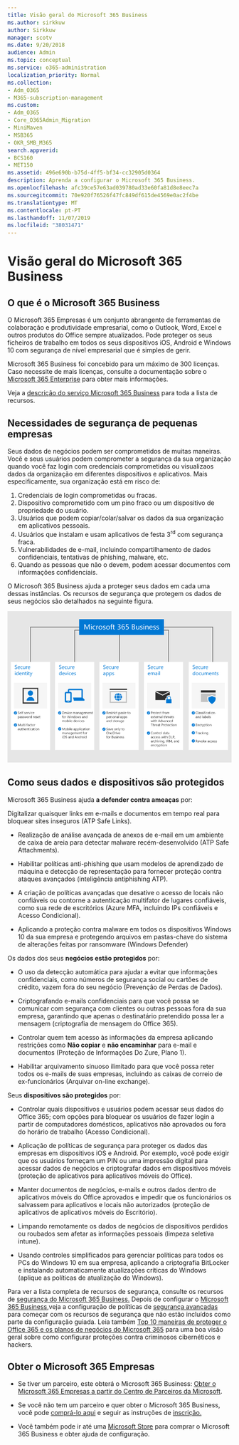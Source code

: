 ```yaml
---
title: Visão geral do Microsoft 365 Business
ms.author: sirkkuw
author: Sirkkuw
manager: scotv
ms.date: 9/20/2018
audience: Admin
ms.topic: conceptual
ms.service: o365-administration
localization_priority: Normal
ms.collection:
- Adm_O365
- M365-subscription-management
ms.custom:
- Adm_O365
- Core_O365Admin_Migration
- MiniMaven
- MSB365
- OKR_SMB_M365
search.appverid:
- BCS160
- MET150
ms.assetid: 496e690b-b75d-4ff5-bf34-cc32905d0364
description: Aprenda a configurar o Microsoft 365 Business.
ms.openlocfilehash: afc39ce57e63ad039780ad33e60fa81d8e8eec7a
ms.sourcegitcommit: 70e920f76526f47fc849df615de4569e0ac2f4be
ms.translationtype: MT
ms.contentlocale: pt-PT
ms.lasthandoff: 11/07/2019
ms.locfileid: "38031471"
---
```

# <a name="overview-of-microsoft-365-business"></a>Visão geral do Microsoft 365 Business

## <a name="what-is-microsoft-365-business"></a>O que é o Microsoft 365 Business

O Microsoft 365 Empresas é um conjunto abrangente de ferramentas de colaboração e produtividade empresarial, como o Outlook, Word, Excel e outros produtos do Office sempre atualizados. Pode proteger os seus ficheiros de trabalho em todos os seus dispositivos iOS, Android e Windows 10 com segurança de nível empresarial que é simples de gerir.
  
Microsoft 365 Business foi concebido para um máximo de 300 licenças. Caso necessite de mais licenças, consulte a documentação sobre o [Microsoft 365 Enterprise](https://go.microsoft.com/fwlink/p/?linkid=860986) para obter mais informações.

Veja a [descrição do serviço Microsoft 365 Business](https://docs.microsoft.com/office365/servicedescriptions/microsoft-365-service-descriptions/microsoft-365-business-service-description) para toda a lista de recursos.
  
## <a name="small-business-security-needs"></a>Necessidades de segurança de pequenas empresas

Seus dados de negócios podem ser comprometidos de muitas maneiras. Você e seus usuários podem comprometer a segurança da sua organização quando você faz login com credenciais comprometidas ou visualizaos dados da organização em diferentes dispositivos e aplicativos. Mais especificamente, sua organização está em risco de:

1. Credenciais de login comprometidas ou fracas.
2. Dispositivo comprometido com um pino fraco ou um dispositivo de propriedade do usuário.
3. Usuários que podem copiar/colar/salvar os dados da sua organização em aplicativos pessoais.
4. Usuários que instalam e usam aplicativos de festa 3<sup>rd</sup> com segurança fraca.
5. Vulnerabilidades de e-mail, incluindo compartilhamento de dados confidenciais, tentativas de phishing, malware, etc.
6. Quando as pessoas que não o devem, podem acessar documentos com informações confidenciais.

O Microsoft 365 Business ajuda a proteger seus dados em cada uma dessas instâncias. Os recursos de segurança que protegem os dados de seus negócios são detalhados na seguinte figura.

![Uma figura que mostra como m365b protege o seu negócio.](media/m365businessvalueadd.png)

## <a name="how-your-data-and-devices-are-protected"></a>Como seus dados e dispositivos são protegidos

Microsoft 365 Business ajuda **a defender contra ameaças** por:

Digitalizar quaisquer links em e-mails e documentos em tempo real para bloquear sites inseguros (ATP Safe Links).

- Realização de análise avançada de anexos de e-mail em um ambiente de caixa de areia para detectar malware recém-desenvolvido (ATP Safe Attachments). 

- Habilitar políticas anti-phishing que usam modelos de aprendizado de máquina e detecção de representação para fornecer proteção contra ataques avançados (inteligência antiphishing ATP). 

- A criação de políticas avançadas que desative o acesso de locais não confiáveis ou contorne a autenticação multifator de lugares confiáveis, como sua rede de escritórios (Azure MFA, incluindo IPs confiáveis e Acesso Condicional). 

- Aplicando a proteção contra malware em todos os dispositivos Windows 10 da sua empresa e protegendo arquivos em pastas-chave do sistema de alterações feitas por ransomware (Windows Defender)

Os dados dos seus **negócios estão protegidos** por:

- O uso da detecção automática para ajudar a evitar que informações confidenciais, como números de segurança social ou cartões de crédito, vazem fora do seu negócio (Prevenção de Perdas de Dados). 

- Criptografando e-mails confidenciais para que você possa se comunicar com segurança com clientes ou outras pessoas fora da sua empresa, garantindo que apenas o destinatário pretendido possa ler a mensagem (criptografia de mensagem do Office 365).

- Controlar quem tem acesso às informações da empresa aplicando restrições como **Não copiar** e **não encaminhar** para e-mail e documentos (Proteção de Informações Do Zure, Plano 1).

- Habilitar arquivamento sinuoso ilimitado para que você possa reter todos os e-mails de suas empresas, incluindo as caixas de correio de ex-funcionários (Arquivar on-line exchange).

Seus **dispositivos são protegidos** por:

- Controlar quais dispositivos e usuários podem acessar seus dados do Office 365; com opções para bloquear os usuários de fazer login a partir de computadores domésticos, aplicativos não aprovados ou fora do horário de trabalho (Acesso Condicional).

- Aplicação de políticas de segurança para proteger os dados das empresas em dispositivos iOS e Android.  Por exemplo, você pode exigir que os usuários forneçam um PIN ou uma impressão digital para acessar dados de negócios e criptografar dados em dispositivos móveis (proteção de aplicativos para aplicativos móveis do Office).

- Manter documentos de negócios, e-mails e outros dados dentro de aplicativos móveis do Office aprovados e impedir que os funcionários os salvassem para aplicativos e locais não autorizados (proteção de aplicativos de aplicativos móveis do Escritório).

- Limpando remotamente os dados de negócios de dispositivos perdidos ou roubados sem afetar as informações pessoais (limpeza seletiva intune).

- Usando controles simplificados para gerenciar políticas para todos os PCs do Windows 10 em sua empresa, aplicando a criptografia BitLocker e instalando automaticamente atualizações críticas do Windows (aplique as políticas de atualização do Windows).

Para ver a lista completa de recursos de segurança, consulte os recursos de [segurança do Microsoft 365 Business.](security-features.md) Depois de configurar o [Microsoft 365 Business,](set-up.md)veja a configuração de políticas de [segurança avançadas](set-up-advanced-security.md) para começar com os recursos de segurança que não estão incluídos como parte da configuração guiada. Leia também [Top 10 maneiras de proteger o Office 365 e os planos de negócios do Microsoft 365](https://docs.microsoft.com/office365/admin/security-and-compliance/secure-your-business-data) para uma boa visão geral sobre como configurar proteções contra criminosos cibernéticos e hackers.

## <a name="get-microsoft-365-business"></a>Obter o Microsoft 365 Empresas

- Se tiver um parceiro, este obterá o Microsoft 365 Business: [Obter o Microsoft 365 Empresas a partir do Centro de Parceiros da Microsoft](get-microsoft-365-business.md#get-microsoft-365-business-from-microsoft-partner-center).

- Se você não tem um parceiro e quer obter o Microsoft 365 Business, você pode [comprá-lo aqui](https://www.microsoft.com/microsoft-365/business) e seguir as instruções de [inscrição.](sign-up.md)

- Você também pode ir até uma [Microsoft Store](https://www.microsoft.com/store/locations/find-a-store?icid=en-us_UF_FAS) para comprar o Microsoft 365 Business e obter ajuda de configuração.
